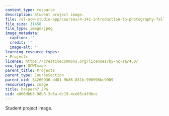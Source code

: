 ```yaml
---
content_type: resource
description: Student project image.
file: /ol-ocw-studio-app/courses/4-341-introduction-to-photography-fall-2002/e860dbb898b33c6adc194ce65c4f9bce_halpern7.JPG
file_size: 31458
file_type: image/jpeg
image_metadata:
  caption: ''
  credit: ''
  image-alt: ''
learning_resource_types:
- Projects
license: https://creativecommons.org/licenses/by-nc-sa/4.0/
ocw_type: OCWImage
parent_title: Projects
parent_type: CourseSection
parent_uid: 34260936-dd81-9b86-831b-996996bc9909
resourcetype: Image
title: halpern7.JPG
uid: e860dbb8-98b3-3c6a-dc19-4ce65c4f9bce
---
```

Student project image.